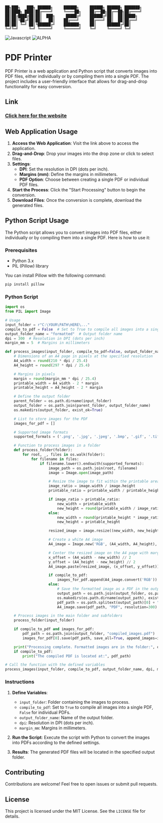 ```
██╗███╗   ███╗ ██████╗     ██████╗     ██████╗ ██████╗ ███████╗
██║████╗ ████║██╔════╝     ╚════██╗    ██╔══██╗██╔══██╗██╔════╝
██║██╔████╔██║██║  ███╗     █████╔╝    ██████╔╝██║  ██║█████╗  
██║██║╚██╔╝██║██║   ██║    ██╔═══╝     ██╔═══╝ ██║  ██║██╔══╝  
██║██║ ╚═╝ ██║╚██████╔╝    ███████╗    ██║     ██████╔╝██║     
╚═╝╚═╝     ╚═╝ ╚═════╝     ╚══════╝    ╚═╝     ╚═════╝ ╚═╝     
```

![Javascript](https://img.shields.io/badge/JAVASCRIPT-yellow)
![ALPHA](https://img.shields.io/badge/ALPHA-red) 

# PDF Printer

PDF Printer is a web application and Python script that converts images into PDF files, either individually or by compiling them into a single PDF. The project includes a user-friendly interface that allows for drag-and-drop functionality for easy conversion.

## Link

### [Click here for the website](https://secret-guest.github.io/PDF_Printer/)

## Web Application Usage

1. **Access the Web Application**: Visit the link above to access the application.
2. **Drag-and-Drop**: Drop your images into the drop zone or click to select files.
3. **Settings**:
   - **DPI**: Set the resolution in DPI (dots per inch).
   - **Margins (mm)**: Define the margins in millimeters.
   - **PDF Option**: Choose between creating a single PDF or individual PDF files.
4. **Start the Process**: Click the "Start Processing" button to begin the conversion.
5. **Download Files**: Once the conversion is complete, download the generated files.

## Python Script Usage

The Python script allows you to convert images into PDF files, either individually or by compiling them into a single PDF. Here is how to use it:

### Prerequisites

- Python 3.x
- PIL (Pillow) library

You can install Pillow with the following command:
```sh
pip install pillow
```

### Python Script

```python
import os
from PIL import Image

# Usage
input_folder = r"C:\YOUR\PATH\HERE\..."
compile_to_pdf = False  # Set to True to compile all images into a single PDF
output_folder_name = "formatted"  # Output folder name
dpi = 300  # Resolution in DPI (dots per inch)
margin_mm = 5  # Margins in millimeters

def process_images(input_folder, compile_to_pdf=False, output_folder_name="formatted", dpi=300, margin_mm=5):
    # Dimensions of an A4 page in pixels at the specified resolution
    A4_width = round(210 * dpi / 25.4)
    A4_height = round(297 * dpi / 25.4)

    # Margins in pixels
    margin = round(margin_mm * dpi / 25.4)
    printable_width = A4_width - 2 * margin
    printable_height = A4_height - 2 * margin

    # Define the output folder
    parent_folder = os.path.dirname(input_folder)
    output_folder = os.path.join(parent_folder, output_folder_name)
    os.makedirs(output_folder, exist_ok=True)

    # List to store images for the PDF
    images_for_pdf = []

    # Supported image formats
    supported_formats = ('.png', '.jpg', '.jpeg', '.bmp', '.gif', '.tiff', '.tif')

    # Function to process images in a folder
    def process_folder(folder):
        for root, _, files in os.walk(folder):
            for filename in files:
                if filename.lower().endswith(supported_formats):
                    image_path = os.path.join(root, filename)
                    image = Image.open(image_path)

                    # Resize the image to fit within the printable area while maintaining aspect ratio
                    image_ratio = image.width / image.height
                    printable_ratio = printable_width / printable_height

                    if image_ratio > printable_ratio:
                        new_width = printable_width
                        new_height = round(printable_width / image_ratio)
                    else:
                        new_width = round(printable_height * image_ratio)
                        new_height = printable_height

                    resized_image = image.resize((new_width, new_height), Image.LANCZOS)

                    # Create a white A4 image
                    A4_image = Image.new('RGB', (A4_width, A4_height), 'white')

                    # Center the resized image on the A4 page with margins
                    x_offset = (A4_width - new_width) // 2
                    y_offset = (A4_height - new_height) // 2
                    A4_image.paste(resized_image, (x_offset, y_offset))

                    if compile_to_pdf:
                        images_for_pdf.append(A4_image.convert('RGB'))
                    else:
                        # Save the formatted image as a PDF in the output folder
                        output_path = os.path.join(output_folder, os.path.relpath(image_path, input_folder))
                        os.makedirs(os.path.dirname(output_path), exist_ok=True)
                        pdf_path = os.path.splitext(output_path)[0] + ".pdf"
                        A4_image.save(pdf_path, "PDF", resolution=300)

    # Process images in the main folder and subfolders
    process_folder(input_folder)

    if compile_to_pdf and images_for_pdf:
        pdf_path = os.path.join(output_folder, "compiled_images.pdf")
        images_for_pdf[0].save(pdf_path, save_all=True, append_images=images_for_pdf[1:])

    print("Processing complete. Formatted images are in the folder:", output_folder)
    if compile_to_pdf:
        print("The compiled PDF is located at:", pdf_path)

# Call the function with the defined variables
process_images(input_folder, compile_to_pdf, output_folder_name, dpi, margin_mm)
```

### Instructions

1. **Define Variables**:
   - `input_folder`: Folder containing the images to process.
   - `compile_to_pdf`: Set to `True` to compile all images into a single PDF, `False` for individual PDFs.
   - `output_folder_name`: Name of the output folder.
   - `dpi`: Resolution in DPI (dots per inch).
   - `margin_mm`: Margins in millimeters.

2. **Run the Script**: Execute the script with Python to convert the images into PDFs according to the defined settings.

3. **Results**: The generated PDF files will be located in the specified output folder.

## Contributing

Contributions are welcome! Feel free to open issues or submit pull requests.

## License

This project is licensed under the MIT License. See the `LICENSE` file for details.
